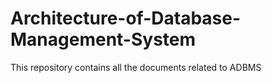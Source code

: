 # Architecture-of-Database-Management-System
This repository contains all the documents related to ADBMS
